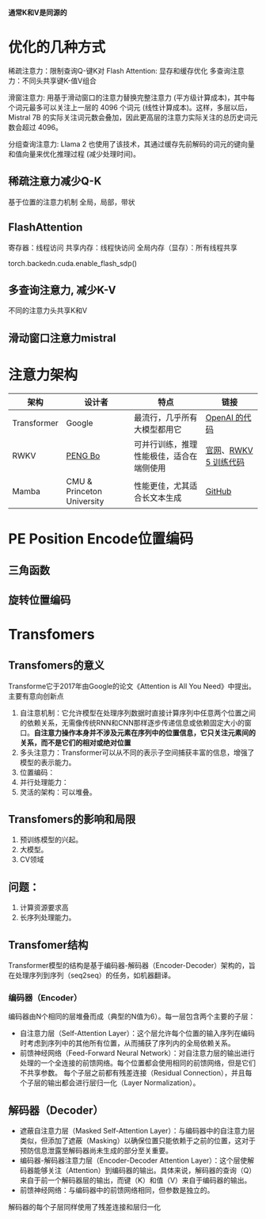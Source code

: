 
**通常K和V是同源的**

# 优化的几种方式

稀疏注意力：限制查询Q-键K对
Flash Attention: 显存和缓存优化
多查询注意力：不同头共享键K-值V组合

滑窗注意力: 用基于滑动窗口的注意力替换完整注意力 (平方级计算成本)，其中每个词元最多可以关注上一层的 4096 个词元 (线性计算成本)。这样，多层以后，Mistral 7B 的实际关注词元数会叠加，因此更高层的注意力实际关注的总历史词元数会超过 4096。

分组查询注意力: Llama 2 也使用了该技术，其通过缓存先前解码的词元的键向量和值向量来优化推理过程 (减少处理时间)。

## 稀疏注意力减少Q-K
基于位置的注意力机制
全局，局部，带状

## FlashAttention
寄存器：线程访问
共享内存：线程快访问
全局内存（显存）：所有线程共享

torch.backedn.cuda.enable_flash_sdp()

## 多查询注意力, 减少K-V
不同的注意力头共享K和V


## 滑动窗口注意力mistral


# 注意力架构

| 架构        | 设计者                                               | 特点                                     | 链接                                                                                                   |
| ----------- | ---------------------------------------------------- | ---------------------------------------- | ------------------------------------------------------------------------------------------------------ |
| Transformer | Google                                               | 最流行，几乎所有大模型都用它             | [OpenAI 的代码](https://github.com/openai/finetune-transformer-lm/blob/master/train.py)                |
| RWKV        | [PENG Bo](https://www.zhihu.com/people/bopengbopeng) | 可并行训练，推理性能极佳，适合在端侧使用 | [官网](https://www.rwkv.com/)、[RWKV 5 训练代码](https://github.com/BlinkDL/RWKV-LM/tree/main/RWKV-v5) |
| Mamba       | CMU & Princeton University                           | 性能更佳，尤其适合长文本生成             | [GitHub](https://github.com/state-spaces/mamba)                                                        |









# PE Position Encode位置编码
## 三角函数
## 旋转位置编码



# Transfomers
## Transfomers的意义
Transforme它于2017年由Google的论文《Attention is All You Need》中提出。主要有意向创新点
1. 自注意机制：它允许模型在处理序列数据时直接计算序列中任意两个位置之间的依赖关系，无需像传统RNN和CNN那样逐步传递信息或依赖固定大小的窗口。**自注意力操作本身并不涉及元素在序列中的位置信息，它只关注元素间的关系，而不是它们的相对或绝对位置**
2. 多头注意力：Transformer可以从不同的表示子空间捕获丰富的信息，增强了模型的表示能力。
3. 位置编码：
4. 并行处理能力：
5. 灵活的架构：可以堆叠。

## Transfomers的影响和局限
1. 预训练模型的兴起。
2. 大模型。
3. CV领域

## 问题：
1. 计算资源要求高
2. 长序列处理能力。


## Transfomer结构
Transformer模型的结构是基于编码器-解码器（Encoder-Decoder）架构的，旨在处理序列到序列（seq2seq）的任务，如机器翻译。

### 编码器（Encoder）
编码器由N个相同的层堆叠而成（典型的N值为6）。每一层包含两个主要的子层：
- 自注意力层（Self-Attention Layer）：这个层允许每个位置的输入序列在编码时考虑到序列中的其他所有位置，从而捕获了序列内的全局依赖关系。
- 前馈神经网络（Feed-Forward Neural Network）：对自注意力层的输出进行处理的一个全连接的前馈网络。每个位置都会使用相同的前馈网络，但是它们不共享参数。
每个子层之前都有残差连接（Residual Connection），并且每个子层的输出都会进行层归一化（Layer Normalization）。


## 解码器（Decoder）
- 遮蔽自注意力层（Masked Self-Attention Layer）：与编码器中的自注意力层类似，但添加了遮蔽（Masking）以确保位置只能依赖于之前的位置，这对于预防信息泄露至解码器尚未生成的部分至关重要。
- 编码器-解码器注意力层（Encoder-Decoder Attention Layer）：这个层使解码器能够关注（Attention）到编码器的输出。具体来说，解码器的查询（Q）来自于前一个解码器层的输出，而键（K）和值（V）来自于编码器的输出。
- 前馈神经网络：与编码器中的前馈网络相同，但参数是独立的。

解码器的每个子层同样使用了残差连接和层归一化

